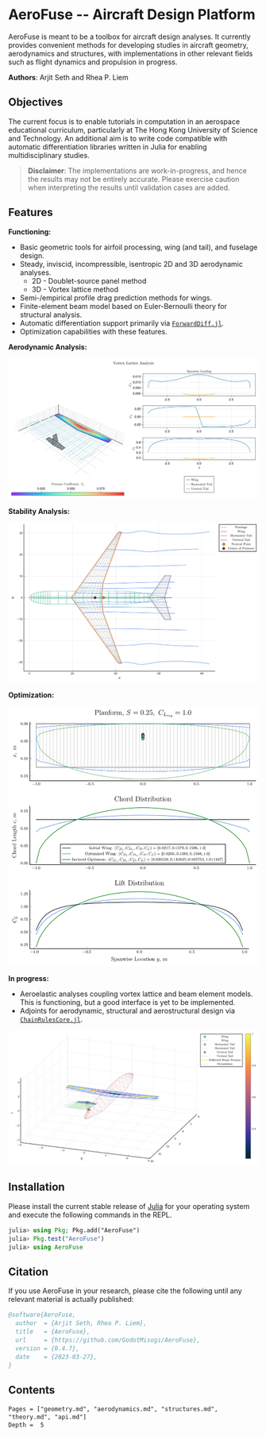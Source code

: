 # AeroFuse -- Aircraft Design Platform

AeroFuse is meant to be a toolbox for aircraft design analyses. It currently provides convenient methods for developing studies in aircraft geometry, aerodynamics and structures, with implementations in other relevant fields such as flight dynamics and propulsion in progress.

**Authors**: Arjit Seth and Rhea P. Liem

## Objectives

The current focus is to enable tutorials in computation in an aerospace educational curriculum, particularly at The Hong Kong University of Science and Technology. An additional aim is to write code compatible with automatic differentiation libraries written in Julia for enabling multidisciplinary studies.

>**Disclaimer**: The implementations are work-in-progress, and hence the results may not be entirely accurate. Please exercise caution when interpreting the results until validation cases are added.

## Features

**Functioning:**

- Basic geometric tools for airfoil processing, wing (and tail), and fuselage design. 
- Steady, inviscid, incompressible, isentropic 2D and 3D aerodynamic analyses.
  - 2D - Doublet-source panel method
  - 3D - Vortex lattice method
- Semi-/empirical profile drag prediction methods for wings.
- Finite-element beam model based on Euler-Bernoulli theory for structural analysis.
- Automatic differentiation support primarily via [`ForwardDiff.jl`](https://github.com/JuliaDiff/ForwardDiff.jl).
- Optimization capabilities with these features.

**Aerodynamic Analysis:**

![](assets/VortexLattice.svg)

**Stability Analysis:**

![](assets/boeing777.svg)

**Optimization:**

![](assets/SciMLWingOptimization.svg)

**In progress:**

- Aeroelastic analyses coupling vortex lattice and beam element models. This is functioning, but a good interface is yet to be implemented.
- Adjoints for aerodynamic, structural and aerostructural design via [`ChainRulesCore.jl`](https://github.com/JuliaDiff/ChainRulesCore.jl).

![](assets/AerostructWingTail.svg)

## Installation

Please install the current stable release of [Julia](https://julialang.org/downloads/) for your operating system and execute the following commands in the REPL.

```julia
julia> using Pkg; Pkg.add("AeroFuse")
julia> Pkg.test("AeroFuse")
julia> using AeroFuse
```

## Citation

If you use AeroFuse in your research, please cite the following until any relevant material is actually published:

```bibtex
@software{AeroFuse,
  author  = {Arjit Seth, Rhea P. Liem},
  title   = {AeroFuse},
  url     = {https://github.com/GodotMisogi/AeroFuse},
  version = {0.4.7},
  date    = {2023-03-27},
}
```

## Contents

```@contents
Pages = ["geometry.md", "aerodynamics.md", "structures.md", "theory.md", "api.md"]
Depth =  5
```